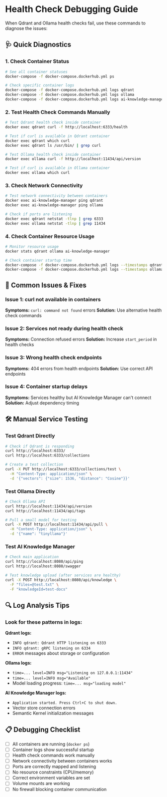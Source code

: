 # Health Check Debugging Guide

When Qdrant and Ollama health checks fail, use these commands to diagnose the issues:

## 🩺 Quick Diagnostics

### 1. Check Container Status
```bash
# See all container statuses
docker-compose -f docker-compose.dockerhub.yml ps

# Check specific container logs
docker-compose -f docker-compose.dockerhub.yml logs qdrant
docker-compose -f docker-compose.dockerhub.yml logs ollama
docker-compose -f docker-compose.dockerhub.yml logs ai-knowledge-manager
```

### 2. Test Health Check Commands Manually
```bash
# Test Qdrant health check inside container
docker exec qdrant curl -f http://localhost:6333/health

# Test if curl is available in Qdrant container
docker exec qdrant which curl
docker exec qdrant ls /usr/bin/ | grep curl

# Test Ollama health check inside container  
docker exec ollama curl -f http://localhost:11434/api/version

# Test if curl is available in Ollama container
docker exec ollama which curl
```

### 3. Check Network Connectivity
```bash
# Test network connectivity between containers
docker exec ai-knowledge-manager ping qdrant
docker exec ai-knowledge-manager ping ollama

# Check if ports are listening
docker exec qdrant netstat -tlnp | grep 6333
docker exec ollama netstat -tlnp | grep 11434
```

### 4. Check Container Resource Usage
```bash
# Monitor resource usage
docker stats qdrant ollama ai-knowledge-manager

# Check container startup time
docker-compose -f docker-compose.dockerhub.yml logs --timestamps qdrant
docker-compose -f docker-compose.dockerhub.yml logs --timestamps ollama
```

## 🔧 Common Issues & Fixes

### Issue 1: curl not available in containers
**Symptoms:** `curl: command not found` errors
**Solution:** Use alternative health check commands

### Issue 2: Services not ready during health check
**Symptoms:** Connection refused errors
**Solution:** Increase `start_period` in health checks

### Issue 3: Wrong health check endpoints
**Symptoms:** 404 errors from health endpoints
**Solution:** Use correct API endpoints

### Issue 4: Container startup delays
**Symptoms:** Services healthy but AI Knowledge Manager can't connect
**Solution:** Adjust dependency timing

## 🛠️ Manual Service Testing

### Test Qdrant Directly
```bash
# Check if Qdrant is responding
curl http://localhost:6333/
curl http://localhost:6333/collections

# Create a test collection
curl -X PUT http://localhost:6333/collections/test \
  -H "Content-Type: application/json" \
  -d '{"vectors": {"size": 1536, "distance": "Cosine"}}'
```

### Test Ollama Directly  
```bash
# Check Ollama API
curl http://localhost:11434/api/version
curl http://localhost:11434/api/tags

# Pull a small model for testing
curl -X POST http://localhost:11434/api/pull \
  -H "Content-Type: application/json" \
  -d '{"name": "tinyllama"}'
```

### Test AI Knowledge Manager
```bash
# Check main application
curl http://localhost:8080/api/ping
curl http://localhost:8080/swagger

# Test knowledge upload (after services are healthy)
curl -X POST http://localhost:8080/api/knowledge \
  -F "files=@test.txt" \
  -F "knowledgeId=test-docs"
```

## 🔍 Log Analysis Tips

### Look for these patterns in logs:

**Qdrant logs:**
- `INFO qdrant: Qdrant HTTP listening on 6333`
- `INFO qdrant: gRPC listening on 6334`
- `ERROR` messages about storage or configuration

**Ollama logs:**  
- `time=... level=INFO msg="Listening on 127.0.0.1:11434"`
- `time=... level=INFO msg="Available"`
- Model loading progress: `time=... msg="loading model"`

**AI Knowledge Manager logs:**
- `Application started. Press Ctrl+C to shut down.`
- Vector store connection errors
- Semantic Kernel initialization messages

## 📋 Debugging Checklist

- [ ] All containers are running (`docker ps`)
- [ ] Container logs show successful startup
- [ ] Health check commands work manually
- [ ] Network connectivity between containers works
- [ ] Ports are correctly mapped and listening
- [ ] No resource constraints (CPU/memory)
- [ ] Correct environment variables are set
- [ ] Volume mounts are working
- [ ] No firewall blocking container communication
